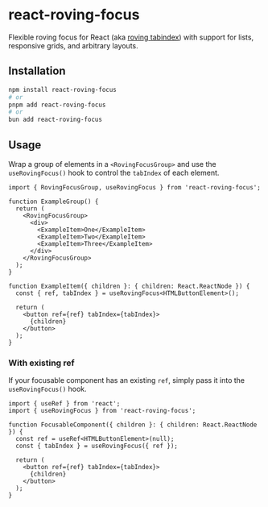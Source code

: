 # react-roving-focus

Flexible roving focus for React (aka [roving tabindex](https://www.w3.org/WAI/ARIA/apg/practices/keyboard-interface/#kbd_roving_tabindex)) with support for lists, responsive grids, and arbitrary layouts.

## Installation

```bash
npm install react-roving-focus
# or
pnpm add react-roving-focus
# or
bun add react-roving-focus
```

## Usage

Wrap a group of elements in a `<RovingFocusGroup>` and use the `useRovingFocus()` hook to control the `tabIndex` of each element.

```tsx
import { RovingFocusGroup, useRovingFocus } from 'react-roving-focus';

function ExampleGroup() {
  return (
    <RovingFocusGroup>
      <div>
        <ExampleItem>One</ExampleItem>
        <ExampleItem>Two</ExampleItem>
        <ExampleItem>Three</ExampleItem>
      </div>
    </RovingFocusGroup>
  );
}

function ExampleItem({ children }: { children: React.ReactNode }) {
  const { ref, tabIndex } = useRovingFocus<HTMLButtonElement>();

  return (
    <button ref={ref} tabIndex={tabIndex}>
      {children}
    </button>
  );
}
```

### With existing ref

If your focusable component has an existing `ref`, simply pass it into the `useRovingFocus()` hook.

```tsx
import { useRef } from 'react';
import { useRovingFocus } from 'react-roving-focus';

function FocusableComponent({ children }: { children: React.ReactNode }) {
  const ref = useRef<HTMLButtonElement>(null);
  const { tabIndex } = useRovingFocus({ ref });

  return (
    <button ref={ref} tabIndex={tabIndex}>
      {children}
    </button>
  );
}
```
